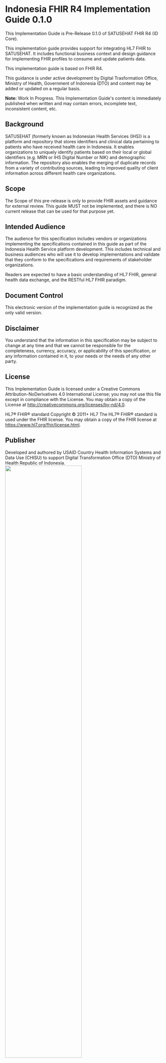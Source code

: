 # Indonesia FHIR R4 Implementation Guide 0.1.0
This Implementation Guide is Pre-Release 0.1.0 of SATUSEHAT FHIR R4 (ID Core).

This implementation guide provides support for integrating HL7 FHIR to SATUSEHAT. It includes functional business context and design guidance for implementing FHIR profiles to consume and update patients data.

This implementation guide is based on FHIR R4.

This guidance is under active development by Digital Trasformation Office, Ministry of Health, Government of Indonesia (DTO) and content may be added or updated on a regular basis.

**Note:** Work In Progress. This Implementation Guide's content is immediately published when written and may contain errors, incomplete text, inconsistent content, etc.

## Background
SATUSEHAT (formerly known as Indonesian Health Services (IHS)) is a platform and repository that stores identifiers and clinical data pertaining to patients who have received health care in Indonesia. It enables organizations to uniquely identify patients based on their local or global identifiers (e.g. MRN or IHS Digital Number or NIK) and demographic information. The repository also enables the merging of duplicate records from a variety of contributing sources, leading to improved quality of client information across different health care organizations.

## Scope
The Scope of this pre-release is only to provide FHIR assets and guidance for external review. This guide MUST not be implemented, and there is NO current release that can be used for that purpose yet.

## Intended Audience
The audience for this specification includes vendors or organizations implementing the specifications contained in this guide as part of the Indonesia Health Service platform development. This includes technical and business audiences who will use it to develop implementations and validate that they conform to the specifications and requirements of stakeholder organizations.

Readers are expected to have a basic understanding of HL7 FHIR, general health data exchange, and the RESTful HL7 FHIR paradigm.

## Document Control
This electronic version of the implementation guide is recognized as the only valid version.

## Disclaimer
You understand that the information in this specification may be subject to change at any time and that we cannot be responsible for the completeness, currency, accuracy, or applicability of this specification, or any information contained in it, to your needs or the needs of any other party.

## License
This Implementation Guide is licensed under a Creative Commons Attribution-NoDerivatives 4.0 International License; you may not use this file except in compliance with the License. You may obtain a copy of the License at http://creativecommons.org/licenses/by-nd/4.0.

HL7® FHIR® standard Copyright © 2011+ HL7 The HL7® FHIR® standard is used under the FHIR license. You may obtain a copy of the FHIR license at https://www.hl7.org/fhir/license.html.

## Publisher
Developed and authored by USAID Country Health Information Systems and Data Use (CHISU) to support Digital Transformation Office (DTO) Ministry of Health Republic of Indonesia.<br>
<img src="https://victoriatjia.github.io/Guideline/SatuSehat/Simplifier/logo_usaid_chisu_kemkes.png"  style="width: 70%;">

<!--<img src="https://victoriatjia.github.io/Guideline/SatuSehat/Specs%20Format%20FHIR/logo_kemkes.png" style="width: 17%;">
<img src="https://victoriatjia.github.io/Guideline/SatuSehat/Specs%20Format%20FHIR/logo_usaid.png" style="width: 20%; margin-left: 30px;">
<img src="https://victoriatjia.github.io/Guideline/SatuSehat/Specs%20Format%20FHIR/logo_chisu.png" style="width: 14%; margin-left: 30px;">-->